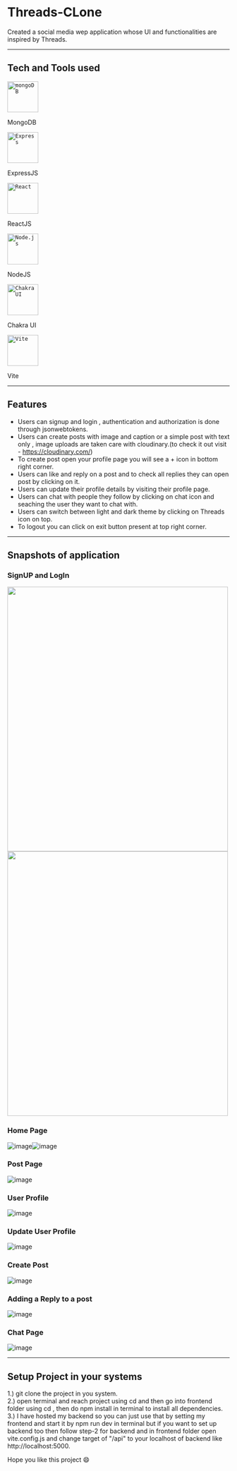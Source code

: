 # Threads-CLone
Created a social media wep application whose UI and functionalities are inspired by Threads.
***
## Tech and Tools used
<div align="left" gap="5px">
	<code><img width="70" src="https://user-images.githubusercontent.com/25181517/182884177-d48a8579-2cd0-447a-b9a6-ffc7cb02560e.png" alt="mongoDB" title="mongoDB"/></code>
	<p>MongoDB</p>
	<code><img width="70" src="https://user-images.githubusercontent.com/25181517/183859966-a3462d8d-1bc7-4880-b353-e2cbed900ed6.png" alt="Express" title="Express"/></code>
	<p>ExpressJS</p>
	<code><img width="70" src="https://user-images.githubusercontent.com/25181517/183897015-94a058a6-b86e-4e42-a37f-bf92061753e5.png" alt="React" title="React"/></code>
	<p>ReactJS</p>
	<code><img width="70" src="https://user-images.githubusercontent.com/25181517/183568594-85e280a7-0d7e-4d1a-9028-c8c2209e073c.png" alt="Node.js" title="Node.js"/></code>
	<p>NodeJS</p>
	<code><img width="70" src="https://user-images.githubusercontent.com/25181517/190887639-d0ba4ec9-ddbe-45dd-bea1-4db83846503e.png" alt="Chakra UI" title="Chakra UI"/></code>
	<p>Chakra UI</p>
	<code><img width="70" src="https://github.com/marwin1991/profile-technology-icons/assets/62091613/b40892ef-efb8-4b0e-a6b5-d1cfc2f3fc35" alt="Vite" title="Vite"/></code>
	<p>Vite</p>
</div>


***

## Features
* Users can signup and login , authentication and authorization is done through jsonwebtokens.
* Users can create posts with image and caption or a simple post with text only , image uploads are taken care with cloudinary.(to check it out visit - https://cloudinary.com/)
* To create post open your profile page you will see a + icon in bottom right corner.
* Users can like and reply on a post and to check all replies they can open post by clicking on it.
* Users can update their profile details by visiting their profile page.
* Users can chat with people they follow by clicking on chat icon and seaching the user they want to chat with.
* Users can switch between light and dark theme by clicking on Threads icon on top.
* To logout you can click on exit button present at top right corner.

***

## Snapshots of application

### SignUP and LogIn
<img src="https://github.com/sonu927/Threads-CLone/assets/75172869/c53e5654-dad9-4bdb-b6f8-f2902ca116c4" width="500" height="600" />    <img src="https://github.com/sonu927/Threads-CLone/assets/75172869/c8e755c0-944d-4a3f-a27c-eee68222d256" width="500" height="600" />

### Home Page
![image](https://github.com/sonu927/Threads-CLone/assets/75172869/857b7cf8-876e-4d80-aa82-9902eb07ab90)![image](https://github.com/sonu927/Threads-CLone/assets/75172869/acdf4294-ee62-49a5-ab2c-15562ecd2c74)

### Post Page
![image](https://github.com/sonu927/Threads-CLone/assets/75172869/bf0e5fb9-3a8f-4ce3-bc6d-a735487dde63)

### User Profile
![image](https://github.com/sonu927/Threads-CLone/assets/75172869/40897587-4ee1-49ca-9f82-bfd25a056082)

### Update User Profile
![image](https://github.com/sonu927/Threads-CLone/assets/75172869/8423c40d-7810-4f7d-bb7f-4a44c9541dbc)

### Create Post 
![image](https://github.com/sonu927/Threads-CLone/assets/75172869/03c96b0f-f470-487f-8c29-45977ac1b507)

### Adding a Reply to a post
![image](https://github.com/sonu927/Threads-CLone/assets/75172869/ab3ebaf4-5a84-4a6a-b644-0638b7bee56b)

### Chat Page
![image](https://github.com/sonu927/Threads-CLone/assets/75172869/1588e1b1-4cbc-41cb-aa10-7d15987c913c)

***

## Setup Project in your systems
1.) git clone the project in you system.  
2.) open terminal and reach project using cd <foldername> and then go into frontend folder using cd , then do npm install in terminal to install all dependencies.  
3.) I have hosted my backend so you can just use that by setting my frontend and start it by npm run dev in terminal but if you want to set up backend too then follow step-2 for backend and in frontend folder open vite.config.js and change target of "/api" to your localhost of backend like http://localhost:5000.  

Hope you like this project 😄







